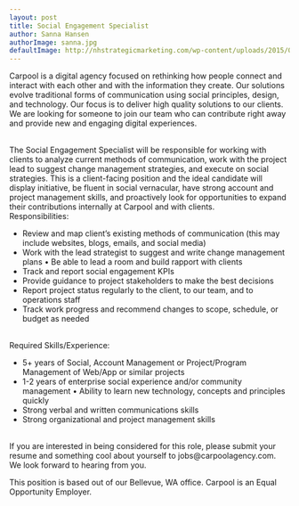 ```yaml
---
layout: post
title: Social Engagement Specialist
author: Sanna Hansen
authorImage: sanna.jpg
defaultImage: http://nhstrategicmarketing.com/wp-content/uploads/2015/09/Engaging-Social-Networking.jpg
---
```

Carpool is a digital agency focused on rethinking how people connect and interact with each other and with the information they create. Our solutions evolve traditional forms of communication using social principles, design, and technology. Our focus is to deliver high quality solutions to our clients. We are looking for someone to join our team who can contribute right away and provide new and engaging digital experiences.

<!--more-->
<br>
The Social Engagement Specialist will be responsible for working with clients to analyze current methods of communication, work with the project lead to suggest change management strategies, and execute on social strategies. This is a client-facing position and the ideal candidate will display initiative, be fluent in social vernacular, have strong account and project management skills, and proactively look for opportunities to expand their contributions internally at Carpool and with clients.

<br>
Responsibilities:
<ul>
<li>Review and map client’s existing methods of communication (this may include websites, blogs, emails, and social media)</li>
<li>Work with the lead strategist to suggest and write change management plans • Be able to lead a room and build rapport with clients</li>
<li>Track and report social engagement KPIs</li>
<li>Provide guidance to project stakeholders to make the best decisions</li>
<li>Report project status regularly to the client, to our team, and to operations staff</li>
<li>Track work progress and recommend changes to scope, schedule, or budget as needed</li>
</ul>
<br>
Required Skills/Experience:
<ul>
<li>5+ years of Social, Account Management or Project/Program Management of Web/App or similar projects</li>
<li>1-2 years of enterprise social experience and/or community management • Ability to learn new technology, concepts and principles quickly</li>
<li>Strong verbal and written communications skills</li>
<li>Strong organizational and project management skills</li>
</ul>
<br>
If you are interested in being considered for this role, please submit your resume and something cool about yourself to jobs@carpoolagency.com.

<br>
We look forward to hearing from you.

<br>

This position is based out of our Bellevue, WA office. 
Carpool is an Equal Opportunity Employer.
